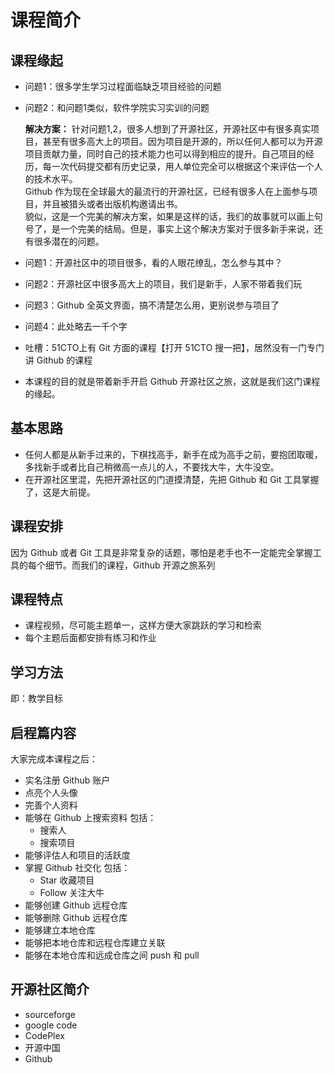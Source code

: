 # 课程简介

## 课程缘起

- 问题1：很多学生学习过程面临缺乏项目经验的问题  
- 问题2：和问题1类似，软件学院实习实训的问题  

  **解决方案：**
  针对问题1,2，很多人想到了开源社区，开源社区中有很多真实项目，甚至有很多高大上的项目。因为项目是开源的，所以任何人都可以为开源项目贡献力量，同时自己的技术能力也可以得到相应的提升。自己项目的经历，每一次代码提交都有历史记录，用人单位完全可以根据这个来评估一个人的技术水平。  
  Github 作为现在全球最大的最流行的开源社区，已经有很多人在上面参与项目，并且被猎头或者出版机构邀请出书。  
  貌似，这是一个完美的解决方案，如果是这样的话，我们的故事就可以画上句号了，是一个完美的结局。但是，事实上这个解决方案对于很多新手来说，还有很多潜在的问题。

- 问题1：开源社区中的项目很多，看的人眼花缭乱，怎么参与其中？
- 问题2：开源社区中很多高大上的项目，我们是新手，人家不带着我们玩
- 问题3：Github 全英文界面，搞不清楚怎么用，更别说参与项目了
- 问题4：此处略去一千个字

- 吐槽：51CTO上有 Git 方面的课程【打开 51CTO 搜一把】，居然没有一门专门讲 Github 的课程
- 本课程的目的就是带着新手开启 Github 开源社区之旅，这就是我们这门课程的缘起。

## 基本思路

- 任何人都是从新手过来的，下棋找高手，新手在成为高手之前，要抱团取暖，多找新手或者比自己稍微高一点儿的人，不要找大牛，大牛没空。
- 在开源社区里混，先把开源社区的门道摸清楚，先把 Github 和 Git 工具掌握了，这是大前提。

## 课程安排
因为 Github 或者 Git 工具是非常复杂的话题，哪怕是老手也不一定能完全掌握工具的每个细节。而我们的课程，Github 开源之旅系列

## 课程特点
- 课程视频，尽可能主题单一，这样方便大家跳跃的学习和检索
- 每个主题后面都安排有练习和作业

## 学习方法
即：教学目标

## 启程篇内容

大家完成本课程之后：
- 实名注册 Github 账户
- 点亮个人头像
- 完善个人资料
- 能够在 Github 上搜索资料
  包括：
  - 搜索人
  - 搜索项目
- 能够评估人和项目的活跃度
- 掌握 Github 社交化
  包括：
  - Star 收藏项目
  - Follow 关注大牛
- 能够创建 Github 远程仓库
- 能够删除 Github 远程仓库
- 能够建立本地仓库
- 能够把本地仓库和远程仓库建立关联
- 能够在本地仓库和远成仓库之间 push 和 pull

## 开源社区简介

- sourceforge
- google code
- CodePlex
- 开源中国
- Github